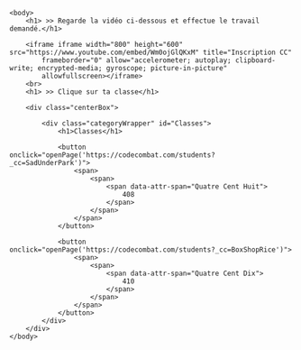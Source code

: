<html>
    <head>
        <meta charset="utf-8">
        <link rel="stylesheet" href="./style.css">
    </head>

    <body>
        <h1> >> Regarde la vidéo ci-dessous et effectue le travail demandé.</h1>

        <iframe iframe width="800" height="600" src="https://www.youtube.com/embed/Wm0ojGlQKxM" title="Inscription CC"
            frameborder="0" allow="accelerometer; autoplay; clipboard-write; encrypted-media; gyroscope; picture-in-picture"
            allowfullscreen></iframe>
        <br>
        <h1> >> Clique sur ta classe</h1>

        <div class="centerBox">

            <div class="categoryWrapper" id="Classes">
                <h1>Classes</h1>

                <button onclick="openPage('https://codecombat.com/students?_cc=SadUnderPark')">
                    <span>
                        <span>
                            <span data-attr-span="Quatre Cent Huit">
                                408
                            </span>
                        </span>
                    </span>
                </button>

                <button onclick="openPage('https://codecombat.com/students?_cc=BoxShopRice')">
                    <span>
                        <span>
                            <span data-attr-span="Quatre Cent Dix">
                                410
                            </span>
                        </span>
                    </span>
                </button>
            </div>
        </div>
    </body>

</html>
